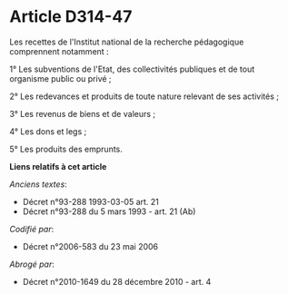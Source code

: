 # Article D314-47

Les recettes de l'Institut national de la recherche pédagogique comprennent notamment :

1° Les subventions de l'Etat, des collectivités publiques et de tout organisme public ou privé ;

2° Les redevances et produits de toute nature relevant de ses activités ;

3° Les revenus de biens et de valeurs ;

4° Les dons et legs ;

5° Les produits des emprunts.

**Liens relatifs à cet article**

_Anciens textes_:

  - Décret n°93-288 1993-03-05 art. 21
  - Décret n°93-288 du 5 mars 1993 - art. 21 (Ab)

_Codifié par_:

  - Décret n°2006-583 du 23 mai 2006

_Abrogé par_:

  - Décret n°2010-1649 du 28 décembre 2010 - art. 4
